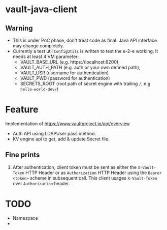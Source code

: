 # vault-java-client

## Warning
* This is under PoC phase, don't treat code as final. Java API interface may change completely.
* Currently a test util `ConfigUtils` is written to test the e-2-e working. It needs at least 4 VM parameter:   
  * VAULT_BASE_URL (e.g. https://localhost:8200),
  * VAULT_AUTH_PATH (e.g. auth or your own defined path),
  * VAULT_USR (username for authentication)
  * VAULT_PWD (password for authentication)
  * SECRETS_ROOT (root path of secret engine with trailing `/`, e.g. `hello-world-dev/`) 

# Feature
Implementation of https://www.vaultproject.io/api/overview
* Auth API using LDAPUser pass method.
* KV engine api to get, add & update Secret file.

## Fine prints
1. After authentication, client token must be sent as either the `X-Vault-Token` HTTP Header or as `Authorization` HTTP Header using the `Bearer <token>` scheme in subsequent call. This client usages `X-Vault-Token` over `Authorization` header.

# TODO
* Namespace
* 
